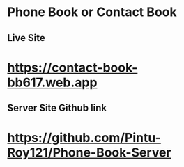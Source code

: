 # Phone Book or Contact Book

## Live Site
# https://contact-book-bb617.web.app

## Server Site Github link

# https://github.com/Pintu-Roy121/Phone-Book-Server

